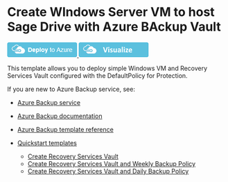 # Create WIndows Server VM to host Sage Drive with Azure BAckup Vault


<a href="https://portal.azure.com/#create/Microsoft.Template/uri/https%3A%2F%2Fraw.githubusercontent.com%2FAzure%2Fazure-quickstart-templates%2Fmaster%2F101-recovery-services-create-vm-and-configure-backup%2Fazuredeploy.json" target="_blank">
    <img src="https://raw.githubusercontent.com/Azure/azure-quickstart-templates/master/1-CONTRIBUTION-GUIDE/images/deploytoazure.png"/>
</a>
<a href="http://armviz.io/#/?load=https%3A%2F%2Fraw.githubusercontent.com%2FAzure%2Fazure-quickstart-templates%2Fmaster%2F101-recovery-services-create-vm-and-configure-backup%2Fazuredeploy.json" target="_blank">
    <img src="https://raw.githubusercontent.com/Azure/azure-quickstart-templates/master/1-CONTRIBUTION-GUIDE/images/visualizebutton.png"/>
</a>

This template allows you to deploy simple Windows VM and Recovery Services Vault configured with the DefaultPolicy for Protection.

If you are new to Azure Backup service, see:

- [Azure Backup service](https://azure.microsoft.com/services/backup/)
- [Azure Backup documentation](https://docs.microsoft.com/azure/backup/)
- [Azure Backup template reference](https://docs.microsoft.com/azure/templates/microsoft.recoveryservices/allversions)
- [Quickstart templates](https://azure.microsoft.com/resources/templates/?resourceType=Microsoft.Recoveryservices&pageNumber=1&sort=Popular)

    - [Create Recovery Services Vault](https://github.com/Azure/azure-quickstart-templates/tree/master/101-recovery-services-vault-create)
    - [Create Recovery Services Vault and Weekly Backup Policy](https://github.com/Azure/azure-quickstart-templates/tree/master/101-recovery-services-weekly-backup-policy-create)
    - [Create Recovery Services Vault and Daily Backup Policy](https://github.com/Azure/azure-quickstart-templates/tree/master/101-recovery-services-daily-backup-policy-create)



